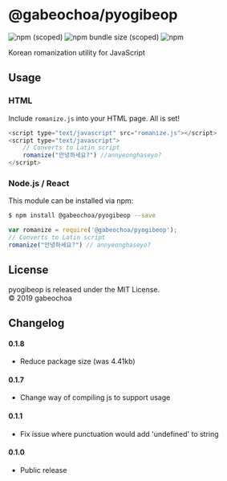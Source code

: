 # @gabeochoa/pyogibeop

![npm (scoped)](https://img.shields.io/npm/v/@gabeochoa/pyogibeop.svg)
![npm bundle size (scoped)](https://img.shields.io/bundlephobia/min/@gabeochoa/pyogibeop.svg)
![npm](https://img.shields.io/npm/dt/@gabeochoa/pyogibeop.svg)


Korean romanization utility for JavaScript

## Usage

### HTML

Include `romanize.js` into your HTML page. All is set!

```js
<script type="text/javascript" src="romanize.js"></script>
<script type="text/javascript">
    // Converts to Latin script
    romanize("안녕하세요?") //annyeonghaseyo?
</script>
```

### Node.js / React

This module can be installed via npm:

```sh
$ npm install @gabeochoa/pyogibeop --save
```

```js
var romanize = require('@gabeochoa/pyogibeop');
// Converts to Latin script
romanize("안녕하세요?") // annyeonghaseyo?
```

## License

pyogibeop is released under the MIT License.<br />
&copy; 2019 gabeochoa

## Changelog 

#### 0.1.8

* Reduce package size (was 4.41kb) 

#### 0.1.7

* Change way of compiling js to support usage

#### 0.1.1

* Fix issue where punctuation would add 'undefined' to string

#### 0.1.0

* Public release
